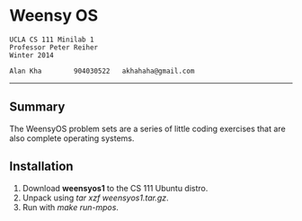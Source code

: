 Weensy OS
===============
	UCLA CS 111 Minilab 1
	Professor Peter Reiher
	Winter 2014

	Alan Kha        904030522	akhahaha@gmail.com
-------------------------------------------------------------------------------
Summary
---------------
The WeensyOS problem sets are a series of little coding exercises that are also 
complete operating systems.

Installation
---------------
1. Download **weensyos1** to the CS 111 Ubuntu distro.
2. Unpack using *tar xzf weensyos1.tar.gz*.
3. Run with *make run-mpos*.
